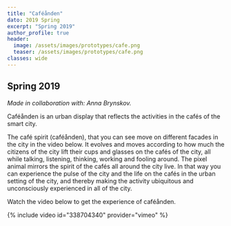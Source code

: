 ```yaml
---
title: "Caféånden"
dato: 2019 Spring
excerpt: "Spring 2019"
author_profile: true
header:
  image: /assets/images/prototypes/cafe.png
  teaser: /assets/images/prototypes/cafe.png
classes: wide
---
```


## Spring 2019

*Made in collaboration with: Anna Brynskov.*

Caféånden is an urban display that reflects the activities in the cafés of the smart city.

The café spirit (caféånden), that you can see move on different facades in the city in the video below. It evolves and moves according to how much the citizens of the city lift their cups and glasses on the cafés of the city, all while talking, listening, thinking, working and fooling around. The pixel animal mirrors the spirit of the cafés all around the city live. In that way you can experience the pulse of the city and the life on the cafés in the urban setting of the city, and thereby making the activity ubiquitous and unconsciously experienced in all of the city.

Watch the video below to get the experience of caféånden.

{% include video id="338704340" provider="vimeo" %}
